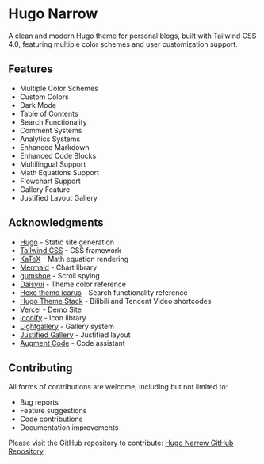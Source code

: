 # Hugo Narrow

A clean and modern Hugo theme for personal blogs, built with Tailwind CSS 4.0, featuring multiple color schemes and user customization support.

## Features

- Multiple Color Schemes
- Custom Colors
- Dark Mode
- Table of Contents
- Search Functionality
- Comment Systems
- Analytics Systems
- Enhanced Markdown
- Enhanced Code Blocks
- Multilingual Support
- Math Equations Support
- Flowchart Support
- Gallery Feature
- Justified Layout Gallery


## Acknowledgments

- [Hugo](https://gohugo.io/) - Static site generation
- [Tailwind CSS](https://tailwindcss.com/) - CSS framework
- [KaTeX](https://katex.org/) - Math equation rendering
- [Mermaid](https://mermaid.js.org/) - Chart library
- [gumshoe](https://github.com/cferdinandi/gumshoe) - Scroll spying
- [Daisyui](https://daisyui.com/) - Theme color reference
- [Hexo theme icarus](https://github.com/ppoffice/hexo-theme-icarus) - Search functionality reference
- [Hugo Theme Stack](https://stack.jimmycai.com/) - Bilibili and Tencent Video shortcodes
- [Vercel](https://vercel.com) - Demo Site
- [iconify](https://iconify.design/) - Icon library
- [Lightgallery](https://www.lightgalleryjs.com/) - Gallery system
- [Justified Gallery](https://miromannino.github.io/Justified-Gallery/) - Justified layout
- [Augment Code](https://www.augmentcode.com/) - Code assistant


## Contributing

All forms of contributions are welcome, including but not limited to:

- Bug reports
- Feature suggestions
- Code contributions
- Documentation improvements

Please visit the GitHub repository to contribute: [Hugo Narrow GitHub Repository](https://github.com/tom2almighty/hugo-narrow)

